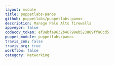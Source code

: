 ```yaml
---
layout: module
title: puppetlabs-panos
github: puppetlabs/puppetlabs-panos
description: Manage Palo Alto firewalls
appveyor: false
codecov_token: ef8ebfa9632b46799eb523869ffa6cd5
puppet_module: puppetlabs/panos
travis_com: false
travis_org: true
workflow: false
category: Networking
---
```

